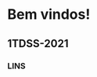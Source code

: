 <!Doctype html>
<!-- Doctype é um DTD -->
<html>
	<head>
		<meta charset="UTF-8">
		<title>EXEMPLO</title>
	</head>
	<script>
		console.log("Hello World!");
		console.error("Error...");
		console.warn("Warning...");
		console.info("Info");
</script>
	<body>
		<h1>Bem vindos!</h1>
		<h2>1TDSS-2021</h2>
		<h3>LINS</h3>
	</body>
</html>